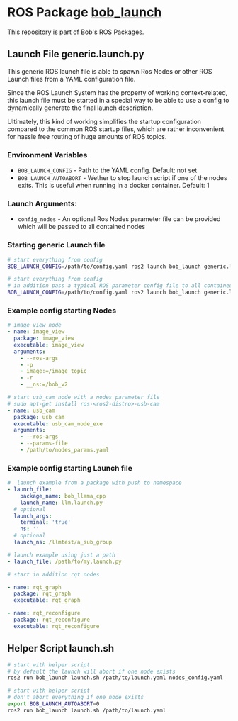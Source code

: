 # ROS Package [bob_launch](https://github.com/bob-ros2/bob_launch)
This repository is part of Bob's ROS Packages.

## Launch File generic.launch.py

This generic ROS launch file is able to spawn Ros Nodes or other ROS Launch files from a YAML configuration file.

Since the ROS Launch System has the property of working context-related, this launch file must be started in a special way to be able to use a config to dynamically generate the final launch description.

Ultimately, this kind of working simplifies the startup configuration compared to the common ROS startup files, which are rather inconvenient for hassle free routing of huge amounts of ROS topics.

### Environment Variables
* `BOB_LAUNCH_CONFIG` - Path to the YAML config. Default: not set
* `BOB_LAUNCH_AUTOABORT` - Wether to stop launch script if one of the nodes exits. This is useful when running in a docker container. Default: 1

### Launch Arguments:
* `config_nodes` - An optional Ros Nodes parameter file can be provided which will be passed to all contained nodes

### Starting generic Launch file
```bash
# start everything from config
BOB_LAUNCH_CONFIG=/path/to/config.yaml ros2 launch bob_launch generic.launch.py

# start everything from config 
# in addition pass a typical ROS parameter config file to all contained ros nodes within our config
BOB_LAUNCH_CONFIG=/path/to/config.yaml ros2 launch bob_launch generic.launch.py config_nodes:=nodes_config.yaml
```

### Example config starting Nodes
```YAML
# image view node
- name: image_view
  package: image_view
  executable: image_view
  arguments:
    - --ros-args
    - -p
    - image:=/image_topic
    - -r
    - __ns:=/bob_v2

# start usb_cam node with a nodes parameter file
# sudo apt-get install ros-<ros2-distro>-usb-cam
- name: usb_cam
  package: usb_cam
  executable: usb_cam_node_exe
  arguments:
    - --ros-args
    - --params-file
    - /path/to/nodes_params.yaml
```

### Example config starting Launch file
```YAML
#  launch example from a package with push to namespace
- launch_file: 
    package_name: bob_llama_cpp
    launch_name: llm.launch.py
  # optional
  launch_args:
    terminal: 'true'
    ns: ''
  # optional
  launch_ns: /llmtest/a_sub_group

# launch example using just a path
- launch_file: /path/to/my.launch.py

# start in addition rqt nodes

- name: rqt_graph
  package: rqt_graph
  executable: rqt_graph

- name: rqt_reconfigure
  package: rqt_reconfigure
  executable: rqt_reconfigure
```

## Helper Script launch.sh
```bash
# start with helper script
# by default the launch will abort if one node exists
ros2 run bob_launch launch.sh /path/to/launch.yaml nodes_config.yaml

# start with helper script
# don't abort everything if one node exists
export BOB_LAUNCH_AUTOABORT=0
ros2 run bob_launch launch.sh /path/to/launch.yaml
```